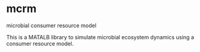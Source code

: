 # mcrm
microbial consumer resource model

This is a MATALB library to simulate microbial ecosystem dynamics using a consumer resource model.
